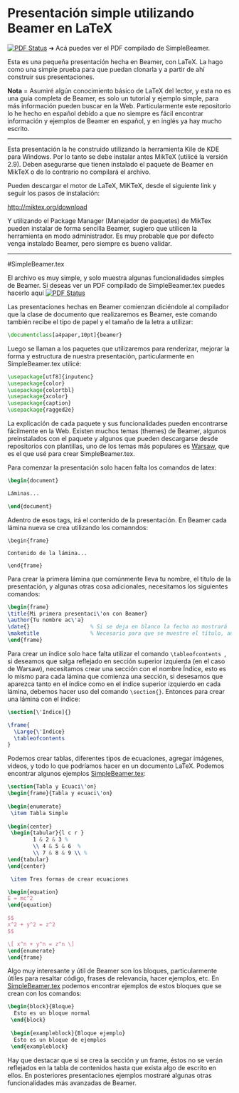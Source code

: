 # Presentación simple utilizando Beamer en LaTeX


[![PDF Status](https://www.sharelatex.com/github/repos/FavioVazquez/Presentacion_Beamer_Simple/builds/latest/badge.svg)](https://www.sharelatex.com/github/repos/FavioVazquez/Presentacion_Beamer_Simple/builds/latest/output.pdf) &#10140; Acá puedes ver el PDF compilado de SimpleBeamer.

Esta es una pequeña presentación hecha en Beamer, con LaTeX. La hago como una simple prueba para que puedan clonarla y a partir de ahí construir sus presentaciones.

**Nota** = Asumiré algún conocimiento básico de LaTeX del lector, y esta no es una guía completa de Beamer, es solo un tutorial y ejemplo simple, para más información pueden buscar en la Web. Particularmente este repositorio lo he hecho en español debido a que no siempre es fácil encontrar información y ejemplos de Beamer en español, y en inglés ya hay mucho escrito.

------------

Esta presentación la he construido utilizando la herramienta Kile de KDE para Windows. Por lo tanto se debe instalar antes MikTeX (utilicé la versión 2.9). Deben asegurarse que tienen instalado el paquete de Beamer en MikTeX o de lo contrario no compilará el archivo.

Pueden descargar el motor de LaTeX, MiKTeX, desde el siguiente link y seguir los pasos de instalación:

http://miktex.org/download

Y utilizando el Package Manager (Manejador de paquetes) de MikTex pueden instalar de forma sencilla Beamer, sugiero que utilicen la herramienta en modo administrador. Es muy probable que por defecto venga instalado Beamer, pero siempre es bueno validar.

-----------

#SimpleBeamer.tex

El archivo es muy simple, y solo muestra algunas funcionalidades simples de Beamer. Si deseas ver un PDF compilado de SimpleBeamer.tex puedes hacerlo aquí [![PDF Status](https://www.sharelatex.com/github/repos/FavioVazquez/Presentacion_Beamer_Simple/builds/latest/badge.svg)](https://www.sharelatex.com/github/repos/FavioVazquez/Presentacion_Beamer_Simple/builds/latest/output.pdf)

Las presentaciones hechas en Beamer comienzan diciéndole al compilador que la clase de documento que realizaremos es Beamer, este comando también recibe el tipo de papel y el tamaño de la letra a utilizar:

```latex
\documentclass[a4paper,10pt]{beamer}
```

Luego se llaman a los paquetes que utilizaremos para renderizar, mejorar la forma y estructura de nuestra presentación, particularmente en SimpleBeamer.tex utilicé:

```latex
\usepackage[utf8]{inputenc}
\usepackage{color}
\usepackage{colortbl}
\usepackage{xcolor}
\usepackage{caption}
\usepackage{ragged2e}
```

La explicación de cada paquete y sus funcionalidades pueden encontrarse fácilmente en la Web. Existen muchos temas (themes) de Beamer, algunos preinstalados con el paquete y algunos que pueden descargarse desde repositorios con plantillas, uno de los temas más populares es [Warsaw](http://deic.uab.es/~iblanes/beamer_gallery/individual/Warsaw-default-default.html), que es el que usé para crear SimpleBeamer.tex. 

Para comenzar la presentación solo hacen falta los comandos de latex:

```latex
\begin{document}

Láminas...

\end{document}
```

Adentro de esos tags, irá el contenido de la presentación. En Beamer cada lámina nueva se crea utilizando los comanndos:

```
\begin{frame}

Contenido de la lámina...

\end{frame}
```

Para crear la primera lámina que comúnmente lleva tu nombre, el título de la presentación, y algunas otras cosa adicionales, necesitamos los siguientes comandos:

```latex
\begin{frame}
\title{Mi primera presentaci\'on con Beamer}
\author{Tu nombre ac\'a}
\date{}                   % Si se deja en blanco la fecha no mostrará
\maketitle                % Necesario para que se muestre el título, autor y fecha
\end{frame}
```

Para crear un índice solo hace falta utilizar el comando ```\tableofcontents ```, si deseamos que salga reflejado en sección superior izquierda (en el caso de Warsaw), necesitamos crear una sección con el nombre Índice, esto es lo mismo para cada lámina que comienza una sección, si desesamos que aparezca tanto en el índice como en el índice superior izquierdo en cada lámina, debemos hacer uso del comando ``` \section{} ```. Entonces para crear una lámina con el índice:

```latex 
\section[\'Indice]{}

\frame{
  \Large{\'Indice}
  \tableofcontents
}
```

Podemos crear tablas, diferentes tipos de ecuaciones, agregar imágenes, videos, y todo lo que podríamos hacer en un documento LaTeX. Podemos encontrar algunos ejemplos [SimpleBeamer.tex](https://github.com/FavioVazquez/Presentacion_Beamer_Simple/blob/master/SimpleBeamer/SimpleBeamer.tex#L54):

```latex
\section{Tabla y Ecuaci\'on}
\begin{frame}{Tabla y ecuaci\'on}
  
\begin{enumerate}
 \item Tabla Simple
 
\begin{center}
 \begin{tabular}{l c r } 
	    1 & 2 & 3 %
	    \\ 4 & 5 & 6  %
	    \\ 7 & 8 & 9 \\ %
\end{tabular}
\end{center}

 \item Tres formas de crear ecuaciones

\begin{equation}
E = mc^2
\end{equation}

$$
x^2 + y^2 = z^2
$$

\[ x^n + y^n = z^n \]
\end{enumerate}
\end{frame}
```

Algo muy interesante y útil de Beamer son los bloques, particularmente útiles para resaltar código, frases de relevancia, hacer ejemplos, etc. En [SimpleBeamer.tex](https://github.com/FavioVazquez/Presentacion_Beamer_Simple/blob/master/SimpleBeamer/SimpleBeamer.tex#L92) podemos encontrar ejemplos de estos bloques que se crean con los comandos:

```latex
\begin{block}{Bloque}
  Esto es un bloque normal
 \end{block}
 
 \begin{exampleblock}{Bloque ejemplo}
  Esto es un bloque de ejemplos
 \end{exampleblock}
```

Hay que destacar que si se crea la sección y un frame, éstos no se verán reflejados en la tabla de contenidos hasta que exista algo de escrito en ellos. En posteriores presentaciones ejemplos mostraré algunas otras funcionalidades más avanzadas de Beamer.
